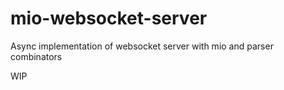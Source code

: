 # mio-websocket-server
Async implementation of websocket server with mio and parser combinators

WIP
